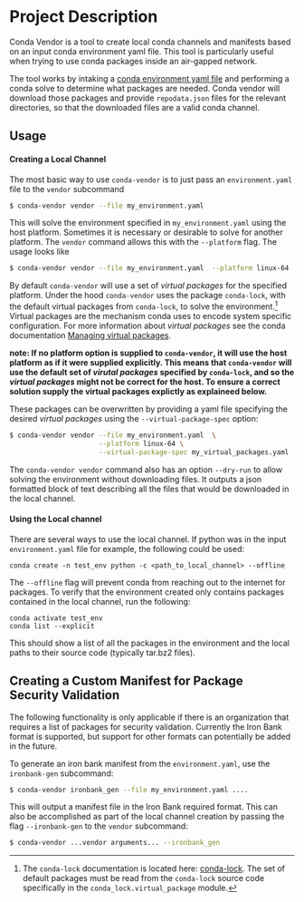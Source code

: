 # Project Description

Conda Vendor is a tool to create local conda channels and manifests based on
an input conda environment yaml file. This tool is particularly useful when
trying to use conda packages inside an air-gapped network.

The tool works by intaking a [conda environment yaml file](https://conda.io/projects/conda/en/latest/user-guide/tasks/manage-environments.html#create-env-file-manually) and performing a conda solve to determine what packages are needed.  Conda vendor will download those packages and provide `repodata.json`
files for the relevant directories, so that the downloaded files are a
valid conda channel.

## Usage

#### Creating a Local Channel
The most basic way to use `conda-vendor` is to just pass an `environment.yaml`
file to the `vendor` subcommand
```bash
$ conda-vendor vendor --file my_environment.yaml
```

This will solve the environment specified in `my_environment.yaml` using the
host platform.  Sometimes it is necessary or desirable to solve for another
platform.  The `vendor` command allows this with the `--platform` flag.  The
usage looks like
```bash
$ conda-vendor vendor --file my_environment.yaml  --platform linux-64
```

By default `conda-vendor` will use a set of *virtual packages* for the
specified platform. Under the hood `conda-vendor` uses the package
`conda-lock`, with the default virtual packages from `conda-lock`, to solve
the environment.[^1]  Virtual packages are the mechanism conda uses to encode
system specific configuration.  For more information about *virtual packages*
see the conda documentation
[Managing virtual packages](https://conda.io/projects/conda/en/latest/user-guide/tasks/manage-virtual.html).

[^1]:The `conda-lock` documentation is located here:
    [conda-lock](https://github.com/conda-incubator/conda-lock).  The set of
default packages must be read from the `conda-lock` source code specifically
in the `conda_lock.virtual_package` module.


**note: If no platform option is supplied to `conda-vendor`, it will use the
host platform as if it were supplied explicitly.  This means that
`conda-vendor` will use the default set of *virutal packages* specified by
`conda-lock`, and so the *virtual packages* might not be correct for the host.
To ensure a correct solution supply the virtual packages explictly as
explaineed below.**

These packages can be overwritten by providing a yaml file
specifying the desired *virtual packages* using the `--virtual-package-spec`
option:
```bash
$ conda-vendor vendor --file my_environment.yaml  \
                      --platform linux-64 \
                      --virtual-package-spec my_virtual_packages.yaml
```

The `conda-vendor vendor` command also has an option `--dry-run` to allow
solving the environment without downloading files.  It outputs a json
formatted block of text describing all the files that would be downloaded in
the local channel.

#### Using the Local channel

There are several ways to use the local channel. If python was in the input
`environment.yaml` file for example, the following could be used:

	conda create -n test_env python -c <path_to_local_channel> --offline

The `--offline` flag will prevent conda from reaching out to the internet for
packages. To verify that the environment created only contains packages
contained in the local channel, run the following:

	conda activate test_env
	conda list --explicit

This should show a list of all the packages in the environment and the local
paths to their source code (typically tar.bz2 files).


## Creating a Custom Manifest for Package Security Validation

The following functionality is only applicable if there is an organization
that requires a list of packages for security validation. Currently the Iron
Bank format is supported, but support for other formats can potentially be
added in the future.

To generate an iron bank manifest from the `environment.yaml`, use the
`ironbank-gen` subcommand:

```bash
$ conda-vendor ironbank_gen --file my_environment.yaml ....
```
This will output a manifest file in the Iron Bank required format.  This can
also be accomplished as part of the local channel creation by passing
the flag `--ironbank-gen` to the `vendor` subcommand:
```bash
$ conda-vendor ...vendor arguments... --ironbank_gen
```

